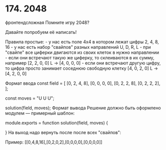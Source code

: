 # 174. 2048
фронтендсложная
Помните игру 2048?

Давайте попробуем её написать!

Правила простые: - у нас есть поле 4x4 в котором лежат цифры 2, 4, 8, 16 - у нас есть набор "свайпов" разных направлений U, D, R, L - при "свайпе" все циферки двигаются из своих клеток в нужно направлении - если они встречают такую же циферку, то склеиваются в их сумму, например [2, 2, 0, 0] L -> [4, 0, 0, 0] - если они встречают другую цифру, то цифра просто занимает соседнюю свободную клетку [4, 0, 2, 0] L -> [4, 2, 0, 0]

Формат ввода
const field = [
  [0, 2, 4, 8],
  [0, 0, 0, 0],
  [0, 2, 2, 8],
  [0, 2, 2, 2],
];

const moves = "U U U";

solution(field, moves);
Формат вывода
Решение должно быть оформлено модулем — примерный шаблон:

module.exports = function solution(field, moves) {

}
На выход надо вернуть после после всех "свайпов":

Пример: [[0,4,8,16],[0,2,0,2],[0,0,0,0],[0,0,0,0]]